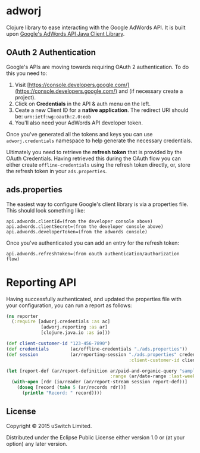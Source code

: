# adworj

Clojure library to ease interacting with the Google AdWords API. It is built upon [Google's AdWords API Java Client Library](https://github.com/googleads/googleads-java-lib).

## OAuth 2 Authentication

Google's APIs are moving towards requiring OAuth 2 authentication. To do this you need to:

1. Visit [https://console.developers.google.com/](https://console.developers.google.com/) and (if necessary create a project).
2. Click on **Credentials** in the API &amp; auth menu on the left.
3. Ceate a new Client ID for a **native application**. The redirect URI should be: `urn:ietf:wg:oauth:2.0:oob`
4. You'll also need your AdWords API developer token.

Once you've generated all the tokens and keys you can use `adworj.credentials` namespace to help generate the necessary credentials.

Ultimately you need to retrieve the **refresh token** that is provided by the OAuth Credentials. Having retrieved this during the OAuth flow you can either create `offline-credentials` using the refresh token directly, or, store the refresh token in your `ads.properties`.

## ads.properties

The easiest way to configure Google's client library is via a properties file. This should look something like:

    api.adwords.clientId=(from the developer console above)
    api.adwords.clientSecret=(from the developer console above)
    api.adwords.developerToken=(from the adwords console)

Once you've authenticated you can add an entry for the refresh token:

    api.adwords.refreshToken=(from oauth authentication/authorization flow)

# Reporting API

Having successfully authenticated, and updated the properties file with your configuration, you can run a report as follows:

```clojure
(ns reporter
  (:require [adworj.credentials :as ac]
             [adworj.reporting :as ar]
             [clojure.java.io :as io]))

(def client-customer-id "123-456-7890")
(def credentials        (ac/offline-credentials "./ads.properties"))
(def session            (ar/reporting-session "./ads.properties" credentials
                                              :client-customer-id client-customer-id))

(let [report-def (ar/report-definition ar/paid-and-organic-query "sample report"
                                       :range (ar/date-range :last-week))]
  (with-open [rdr (io/reader (ar/report-stream session report-def))]
    (doseq [record (take 5 (ar/records rdr))]
      (println "Record: " record))))
```

## License

Copyright &copy; 2015 uSwitch Limited.

Distributed under the Eclipse Public License either version 1.0 or (at
your option) any later version.
